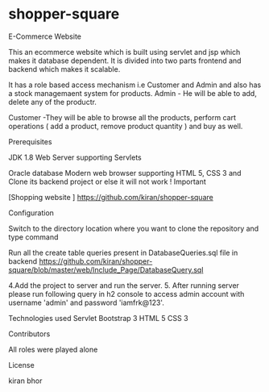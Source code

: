 # shopper-square
E-Commerce Website

This an ecommerce website which is built using servlet and jsp which makes it database dependent. It is divided into two parts frontend and backend which makes it scalable.

It has a role based access mechanism i.e Customer and Admin and also has a stock managemaent system for products. 
Admin - He will be able to add, delete any of the productr.

Customer -They will be able to browse all the products, perform cart operations ( add a product, remove   product quantity ) and buy as well.

Prerequisites

JDK 1.8
Web Server supporting Servlets

Oracle database
Modern web browser supporting HTML 5, CSS 3 and 
Clone its backend project or else it will not work ! Important

[Shopping website ] https://github.com/kiran/shopper-square

Configuration

Switch to the directory location where you want to clone the repository and type command


Run all the create table queries present in DatabaseQueries.sql file in backend https://github.com/kiran/shopper-square/blob/master/web/Include_Page/DatabaseQuery.sql

4.Add the project to server and run the server. 5. After running server please run following query in h2 console to access admin account with username 'admin' and password 'iamfrk@123'.

Technologies used
Servlet
Bootstrap 3
HTML 5
CSS 3


Contributors

All roles were played alone

License

kiran bhor
